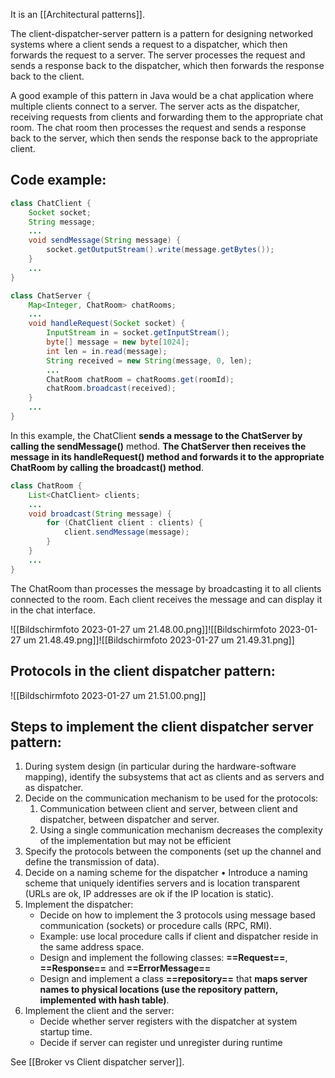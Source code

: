 It is an [[Architectural patterns]].

The client-dispatcher-server pattern is a pattern for designing networked systems where a client sends a request to a dispatcher, which then forwards the request to a server. The server processes the request and sends a response back to the dispatcher, which then forwards the response back to the client.

A good example of this pattern in Java would be a chat application where multiple clients connect to a server. The server acts as the dispatcher, receiving requests from clients and forwarding them to the appropriate chat room. The chat room then processes the request and sends a response back to the server, which then sends the response back to the appropriate client.

## Code example:
```java
class ChatClient {
    Socket socket;
    String message;
    ...
    void sendMessage(String message) {
        socket.getOutputStream().write(message.getBytes());
    }
    ...
}

class ChatServer {
    Map<Integer, ChatRoom> chatRooms;
    ...
    void handleRequest(Socket socket) {
        InputStream in = socket.getInputStream();
        byte[] message = new byte[1024];
        int len = in.read(message);
        String received = new String(message, 0, len);
        ...
        ChatRoom chatRoom = chatRooms.get(roomId);
        chatRoom.broadcast(received);
    }
    ...
}
```
In this example, the ChatClient **sends a message to the ChatServer by calling the sendMessage()** method. **The ChatServer then receives the message in its handleRequest() method and forwards it to the appropriate ChatRoom by calling the broadcast() method**.
```java
class ChatRoom {
    List<ChatClient> clients;
    ...
    void broadcast(String message) {
        for (ChatClient client : clients) {
            client.sendMessage(message);
        }
    }
    ...
}
```
The ChatRoom than processes the message by broadcasting it to all clients connected to the room. Each client receives the message and can display it in the chat interface.


![[Bildschirm­foto 2023-01-27 um 21.48.00.png]]![[Bildschirm­foto 2023-01-27 um 21.48.49.png]]![[Bildschirm­foto 2023-01-27 um 21.49.31.png]]

## Protocols in the client dispatcher pattern:
![[Bildschirm­foto 2023-01-27 um 21.51.00.png]]

## Steps to implement the client dispatcher server pattern:
1. During system design (in particular during the hardware-software mapping), identify the subsystems that act as clients and as servers and as dispatcher.
2. Decide on the communication mechanism to be used for the protocols:
	1. Communication between client and server, between client and dispatcher, between dispatcher and server.
	2. Using a single communication mechanism decreases the complexity of the implementation but may not be efficient
3. Specify the protocols between the components (set up the channel and define the transmission of data).
4. Decide on a naming scheme for the dispatcher • Introduce a naming scheme that uniquely identifies servers and is location transparent (URLs are ok, IP addresses are ok if the IP location is static).
5. Implement the dispatcher:
	- Decide on how to implement the 3 protocols using message based communication (sockets) or procedure calls (RPC, RMI).
	- Example: use local procedure calls if client and dispatcher reside in the same address space.
	- Design and implement the following classes: **==Request==**, **==Response==** and **==ErrorMessage==**
	- Design and implement a class **==repository==** that **maps server names to physical locations (use the repository pattern, implemented with hash table)**.
6. Implement the client and the server:
	- Decide whether server registers with the dispatcher at system startup time.
	- Decide if server can register und unregister during runtime

See [[Broker vs Client dispatcher server]].